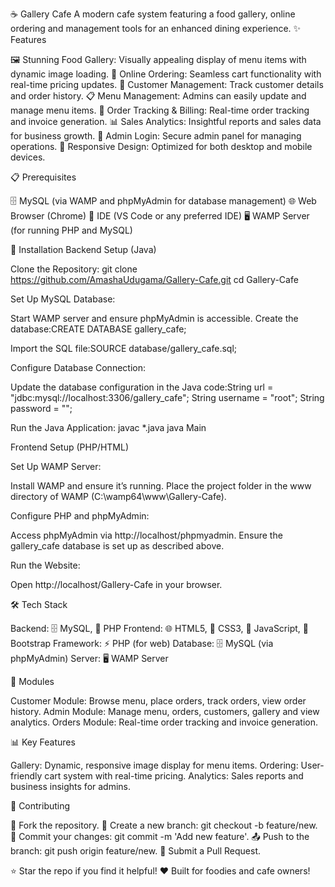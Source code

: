 ☕ Gallery Cafe
A modern cafe system featuring a food gallery, online ordering and management tools for an enhanced dining experience.
✨ Features

🖼️ Stunning Food Gallery: Visually appealing display of menu items with dynamic image loading.
🛒 Online Ordering: Seamless cart functionality with real-time pricing updates.
👥 Customer Management: Track customer details and order history.
📋 Menu Management: Admins can easily update and manage menu items.
🧾 Order Tracking & Billing: Real-time order tracking and invoice generation.
📊 Sales Analytics: Insightful reports and sales data for business growth.
🔐 Admin Login: Secure admin panel for managing operations.
📱 Responsive Design: Optimized for both desktop and mobile devices.

📋 Prerequisites

🗄️ MySQL (via WAMP and phpMyAdmin for database management)
🌐 Web Browser (Chrome)
🔧 IDE (VS Code or any preferred IDE)
🖥️ WAMP Server (for running PHP and MySQL)

🚀 Installation
Backend Setup (Java)

Clone the Repository:
git clone https://github.com/AmashaUdugama/Gallery-Cafe.git
cd Gallery-Cafe


Set Up MySQL Database:

Start WAMP server and ensure phpMyAdmin is accessible.
Create the database:CREATE DATABASE gallery_cafe;


Import the SQL file:SOURCE database/gallery_cafe.sql;




Configure Database Connection:

Update the database configuration in the Java code:String url = "jdbc:mysql://localhost:3306/gallery_cafe";
String username = "root";
String password = "";



Run the Java Application:
javac *.java
java Main


Frontend Setup (PHP/HTML)

Set Up WAMP Server:

Install WAMP and ensure it’s running.
Place the project folder in the www directory of WAMP (C:\wamp64\www\Gallery-Cafe).


Configure PHP and phpMyAdmin:

Access phpMyAdmin via http://localhost/phpmyadmin.
Ensure the gallery_cafe database is set up as described above.

Run the Website:

Open http://localhost/Gallery-Cafe in your browser.

🛠️ Tech Stack

Backend:  🗄️ MySQL, 🐘 PHP
Frontend: 🌐 HTML5, 🎨 CSS3, 📜 JavaScript, 🎨 Bootstrap
Framework: ⚡ PHP (for web)
Database: 🗄️ MySQL (via phpMyAdmin)
Server: 🖥️ WAMP Server

📱 Modules

Customer Module: Browse menu, place orders, track orders, view order history.
Admin Module: Manage menu, orders, customers, gallery and view analytics.
Orders Module: Real-time order tracking and invoice generation.


📊 Key Features

Gallery: Dynamic, responsive image display for menu items.
Ordering: User-friendly cart system with real-time pricing.
Analytics: Sales reports and business insights for admins.

🤝 Contributing

🍴 Fork the repository.
🌿 Create a new branch: git checkout -b feature/new.
💾 Commit your changes: git commit -m 'Add new feature'.
📤 Push to the branch: git push origin feature/new.
🔄 Submit a Pull Request.

⭐ Star the repo if you find it helpful! ❤️ Built for foodies and cafe owners!
